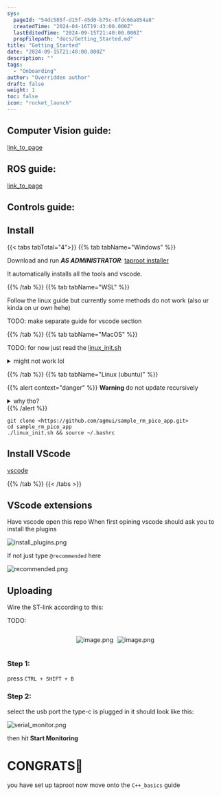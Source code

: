 ```yaml
---
sys:
  pageId: "54dc585f-d15f-45d0-b75c-8fdc66a854a8"
  createdTime: "2024-04-16T19:43:00.000Z"
  lastEditedTime: "2024-09-15T21:40:00.000Z"
  propFilepath: "docs/Getting_Started.md"
title: "Getting_Started"
date: "2024-09-15T21:40:00.000Z"
description: ""
tags:
  - "Onboarding"
author: "Overridden author"
draft: false
weight: 1
toc: false
icon: "rocket_launch"
---
```


## Computer Vision guide:

[link_to_page](86d45bc0-388b-4d26-8848-44f255f73d0e)

## ROS guide:

[link_to_page](3c76c1de-ec8f-46d6-8b0a-294005edc2d5)

## Controls guide:

## Install

{{< tabs tabTotal="4">}}
{{% tab tabName="Windows" %}}

Download and run _**AS ADMINISTRATOR**_: [taproot installer](https://github.com/Thornbots/TeachingFreshies/releases/tag/1.0)

It automatically installs all the tools and vscode.

{{% /tab %}}
{{% tab tabName="WSL" %}}

Follow the linux guide but currently some methods do not work (also ur kinda on ur own hehe)

TODO: make separate guide for vscode section

{{% /tab %}}
{{% tab tabName="MacOS" %}}

TODO: for now just read the [linux_init.sh](https://github.com/agmui/sample_rm_pico_app/blob/main/linux_init.sh)

<details>
<summary>might not work lol</summary>

`brew install libusb pkg-config`

Next install: [vscode](https://code.visualstudio.com/Download)

</details>

{{% /tab %}}
{{% tab tabName="Linux (ubuntu)" %}}

{{% alert context="danger" %}}
**Warning** do not update recursively
<details>
<summary>why tho?</summary>
There are some submodules that may go on for a while (like tinyusb) and I highly
recommend you don't need to get them.
If you want to see what submodules I update just look in `linux_init.sh`
</details>
{{% /alert %}}

```shell
git clone <https://github.com/agmui/sample_rm_pico_app.git>
cd sample_rm_pico_app
./linux_init.sh && source ~/.bashrc
```

## Install VScode

[vscode](https://code.visualstudio.com/Download)

{{% /tab %}}
{{< /tabs >}}

## VScode extensions

Have vscode open this repo
When first opining vscode should ask you to install the plugins

![install_plugins.png](https://prod-files-secure.s3.us-west-2.amazonaws.com/d518164a-d88e-44d1-a4ee-3adb3bd8bce0/89bd30f0-1825-4e77-867b-0a41ce370880/install_plugins.png?X-Amz-Algorithm=AWS4-HMAC-SHA256&X-Amz-Content-Sha256=UNSIGNED-PAYLOAD&X-Amz-Credential=ASIAZI2LB466X4NDJZIK%2F20250217%2Fus-west-2%2Fs3%2Faws4_request&X-Amz-Date=20250217T110514Z&X-Amz-Expires=3600&X-Amz-Security-Token=IQoJb3JpZ2luX2VjEEkaCXVzLXdlc3QtMiJHMEUCIQC1%2BOgHsWil1h5EcC8msPjvjwmUHbH%2FyRFcSR4D9DZ%2BzQIgZxSaZMvk96Hky6jSsMwr0yQBrImOMuGWA6ClsfrAQs0q%2FwMIchAAGgw2Mzc0MjMxODM4MDUiDCgbSX93xtHLhYvrfyrcA5y4MeefqBLOzT3RgvaVVfjMtEZYFOUtc7iSYYJ9GADJvguOQe7bg2gOa6zGMxfXC39qDEHA9T92jGcylI6dMC4viSVcurSg5rR%2FbHSmIW%2BxbsSWef0yO8KNGUd1s%2F%2BVCALmYPD7pmHsfVV%2BWrfG0iG5UhQvB33IU52wk0m%2F81Pz9R87CQdkwtthS51cn0Jc0vKPa5zQnc7YSOC%2FtNhN6tNh1Bvyvui9k6lt7asVnzNvLziU42IdCp5DAT7FRPWiXUhtuxbiymPAyYvCYpCA%2FVfecP8uR0oCiza%2BdVUjrLBJ%2FEF08RLvFeNgBas9r8iufXHVrE%2BpWCo7MGMgIlHIquDPbkCs%2B5Oemt6lp5iBa0QTWQCJHmE3Omv5R8tND4%2BpZ93nkCUlhFg9IYV8%2FqUSbrThUVHzuQbkUtKlY7eN%2BfO37Uem2KY0Cq296%2Bc2aKIGYV5R%2BUmMpbz3DzluMHIniQTLiY6l5YrsS5BgeHHrGx2plEgpBHsANDe%2BzIact4Kbv%2BwMdVLPA3qjbsVNeMNxMe2t%2BEL62lz3uIyuOyAtiu%2FBU7sGN68aFb2t%2FTrHwz4zN2G6pWzZ4vBhmNGlKRzIHXeGu798y9MILaPwyafRHTxGHz3%2BlR2SvTWokPdiMOLpy70GOqUBNo3bBgS0SBXSjpkCOsVHJyQ%2FIfIf1d3IPKwoykcJaPxMhOQaY7yjSkSCOy%2BKFsriFRlNwk8VjCKhhr0ACk7VEn6lh0kjOwi6gsQZWmwfMe2N0AA3v4vhNZ9%2BymAIjd1RfJnHSQwczkFmQRDwGyn4KHeKfAu94cKYluksC8bx4eXkRxErIejGdJU89H2gvnUQ15uq%2FMI9PbxKjbc4XFk9nGTa5FsZ&X-Amz-Signature=34350a4baab69ede76289d108c5dab76506cbf5b035640f7be50c09963338c36&X-Amz-SignedHeaders=host&x-id=GetObject)

If not just type `@recommended` here  

![recommended.png](https://prod-files-secure.s3.us-west-2.amazonaws.com/d518164a-d88e-44d1-a4ee-3adb3bd8bce0/61e661e9-5d85-4dfc-be0d-8d2097a5e793/recommended.png?X-Amz-Algorithm=AWS4-HMAC-SHA256&X-Amz-Content-Sha256=UNSIGNED-PAYLOAD&X-Amz-Credential=ASIAZI2LB466X4NDJZIK%2F20250217%2Fus-west-2%2Fs3%2Faws4_request&X-Amz-Date=20250217T110514Z&X-Amz-Expires=3600&X-Amz-Security-Token=IQoJb3JpZ2luX2VjEEkaCXVzLXdlc3QtMiJHMEUCIQC1%2BOgHsWil1h5EcC8msPjvjwmUHbH%2FyRFcSR4D9DZ%2BzQIgZxSaZMvk96Hky6jSsMwr0yQBrImOMuGWA6ClsfrAQs0q%2FwMIchAAGgw2Mzc0MjMxODM4MDUiDCgbSX93xtHLhYvrfyrcA5y4MeefqBLOzT3RgvaVVfjMtEZYFOUtc7iSYYJ9GADJvguOQe7bg2gOa6zGMxfXC39qDEHA9T92jGcylI6dMC4viSVcurSg5rR%2FbHSmIW%2BxbsSWef0yO8KNGUd1s%2F%2BVCALmYPD7pmHsfVV%2BWrfG0iG5UhQvB33IU52wk0m%2F81Pz9R87CQdkwtthS51cn0Jc0vKPa5zQnc7YSOC%2FtNhN6tNh1Bvyvui9k6lt7asVnzNvLziU42IdCp5DAT7FRPWiXUhtuxbiymPAyYvCYpCA%2FVfecP8uR0oCiza%2BdVUjrLBJ%2FEF08RLvFeNgBas9r8iufXHVrE%2BpWCo7MGMgIlHIquDPbkCs%2B5Oemt6lp5iBa0QTWQCJHmE3Omv5R8tND4%2BpZ93nkCUlhFg9IYV8%2FqUSbrThUVHzuQbkUtKlY7eN%2BfO37Uem2KY0Cq296%2Bc2aKIGYV5R%2BUmMpbz3DzluMHIniQTLiY6l5YrsS5BgeHHrGx2plEgpBHsANDe%2BzIact4Kbv%2BwMdVLPA3qjbsVNeMNxMe2t%2BEL62lz3uIyuOyAtiu%2FBU7sGN68aFb2t%2FTrHwz4zN2G6pWzZ4vBhmNGlKRzIHXeGu798y9MILaPwyafRHTxGHz3%2BlR2SvTWokPdiMOLpy70GOqUBNo3bBgS0SBXSjpkCOsVHJyQ%2FIfIf1d3IPKwoykcJaPxMhOQaY7yjSkSCOy%2BKFsriFRlNwk8VjCKhhr0ACk7VEn6lh0kjOwi6gsQZWmwfMe2N0AA3v4vhNZ9%2BymAIjd1RfJnHSQwczkFmQRDwGyn4KHeKfAu94cKYluksC8bx4eXkRxErIejGdJU89H2gvnUQ15uq%2FMI9PbxKjbc4XFk9nGTa5FsZ&X-Amz-Signature=83951f80edbeb9e4cb5831f9fd09280163e6d51bcb66b2a372028b528cad0f62&X-Amz-SignedHeaders=host&x-id=GetObject)

## Uploading

Wire the ST-link according to this:

TODO:

<div style="display: flex;flex-direction: row; column-gap:10px; max-width: 630px;justify-content: center;">
<div>

![image.png](https://prod-files-secure.s3.us-west-2.amazonaws.com/d518164a-d88e-44d1-a4ee-3adb3bd8bce0/210ecb78-1116-4d7b-b9b7-2292f66fa2c2/image.png?X-Amz-Algorithm=AWS4-HMAC-SHA256&X-Amz-Content-Sha256=UNSIGNED-PAYLOAD&X-Amz-Credential=ASIAZI2LB466THJP3OQX%2F20250217%2Fus-west-2%2Fs3%2Faws4_request&X-Amz-Date=20250217T110516Z&X-Amz-Expires=3600&X-Amz-Security-Token=IQoJb3JpZ2luX2VjEEkaCXVzLXdlc3QtMiJIMEYCIQDBg%2BAIdoR1XSxbTfAm0rKX8zAJUp%2BPJniZ0bMrHQrjEwIhANUGXkSRtIPXj7DC22zLXc4Rc20lcseuElyvycTWbwjnKv8DCHIQABoMNjM3NDIzMTgzODA1Igw7OQGpACtpX7FZRtQq3ANx%2FY1544ediNRVunXNjK2rpXWBIQC4XBQ7a%2FPpHriAzHoFImEsDYh00gv8jOVPsDljIlLVDi9EdigfYpBr1KtCl2USw772q39yJdEU%2FdQKvmvOwfM0HL86T60IHflykjRj3nxUXfqnV7Rw7VU8n%2F78kemvlgmuMHPw9EVLlSiyd7ieZr2p%2BM%2BEm482%2BRM1U0YZ0SF08BHEKsB%2FtZ6Lkfjb8XMbuJYcSaeCBOulpN1nqB8tKMyGvfSti4CWnDnQlXMMW3qHKpCbu4o4mz7uCV9cuTq97mGFnI8FAvOD89P7LCYZLFOyTE0IWWzW6yzQJx799wu1okj22IlakY8wNPDvod%2FmKR2uIn76KVWiIrrFFDerlIASg7S%2FJfzxQ894AJR0MCiUQJrjhAQnXMUV6rGB6ZXbNT92TODRwttZCxz4Yq0iXsYe9q1T3fMVsz8%2BfDmLVEjn8jVZKNwvGIlxnTnQqWzlLuWpgFhpcQGcE9QbvMhIMKCTY85zedEh96EDAFD3g3KcZCs6g8R0r1HPQpYjaqt5Duas1YcFeAerQ5QJzljVaQyTY0JNCS%2BnIh2QSSU5dr1D%2FpKL5m7pKk4AhvpIK2aT%2BcsdIL%2BTRgO1cUekv2%2B0XvJ5RGDkZ1%2FGVTDG6su9BjqkAZwlTmSdUNwunqnLi69gpFi%2FjWKfWQtqeWqz3EYrq2yqfsa7Q%2F%2FJdeIan7RusGIfAo%2BBuLrDG1E%2Fv3rwpQyaypxSitNXx%2BFY6ej0jnWU15fcMOKBUP4axiFKhlW%2FwGlgbiTToN3%2F7BMs1yrrSAduk09bEqJypzWA%2B7Mj58ErO14B9QxyV%2Fhy9CgRHO5ahns99PRG%2B5QOGQX22uWXFmwCH5X3RhNE&X-Amz-Signature=8c9d47771dc8f6b87371c0cceadfe7ca2b3c421b8ec696468b0b52841ef521c0&X-Amz-SignedHeaders=host&x-id=GetObject)

</div>
<div>

![image.png](https://prod-files-secure.s3.us-west-2.amazonaws.com/d518164a-d88e-44d1-a4ee-3adb3bd8bce0/33a0fd0f-8ca6-4a86-8e09-26e95ded1fff/image.png?X-Amz-Algorithm=AWS4-HMAC-SHA256&X-Amz-Content-Sha256=UNSIGNED-PAYLOAD&X-Amz-Credential=ASIAZI2LB4663FREQQ3H%2F20250217%2Fus-west-2%2Fs3%2Faws4_request&X-Amz-Date=20250217T110517Z&X-Amz-Expires=3600&X-Amz-Security-Token=IQoJb3JpZ2luX2VjEEkaCXVzLXdlc3QtMiJIMEYCIQClDUj7Rrtk%2FAHWxd6SFOO4UQ6Qxq2rBxKy9s8z3VWrkwIhAOVC%2B13lnov6jT%2BMRbyHrsBnHx4x%2BC2yiBoBcZLwgUJ%2BKv8DCHIQABoMNjM3NDIzMTgzODA1IgzOjEZmOOfb64es0rsq3AN9L7ei1QzlO1MLxq4rQw1LP4hJBR7BHilxEn5Rbc0rg%2FTyv3PlZAUqA2mmMSklAkXW8b1Fei8gFJW70WXR9%2FwIxz00LU3ITJTKp3OSECWQQowmQXwRkAJ2oYfOIOR43AxM1F0MI%2BMo2cFK6UmhT%2BHU%2BrZy4u1EMVNcJGLCXx8K%2FF3Fx5hbOZM%2BnU1JoQV8hpYXJROn6pPmcgvSuDGM79cvToY5kRyzPuF%2BgSn2otJv80mPVBPx64ILglENbW90y%2BMc8prouVyKC%2BtCMd2xrTMZ5W4Y1JIptED5VcP8SXIzuflHwZVnfYxtOzO08GlYNUcuqTkurM5VI3ltwNZoJRNl8kyVH4sFLbAEAXinGjvIeSZY7UhuHPEI9IYQhb8vQUDalvuh0W3u0mwujDr%2FaTx4f%2BPTwyXwRQYlCkbS3ocyGGFUW4ZjESRvdSJvUITcX6vVlX8ENpliMVaea2YxJHMzhmh0yYSTioEXmq2fnFky%2BaqR6rioQK6XCPluovd2cKkKPK05lGgFKPNaX0E6EuCoqbpRoTcFErQkeE8uxZt5gesAFkEHLSY%2BYBYACJ2y66lY0Bod82hH8b408LvQxBWgDcTvTh8PwhLwuTCUUGRNy%2BiKcwcwngEz9uG7fTCz6su9BjqkAQSXLf9C6ick%2B9Ecl98LzBGmvBkau4U%2FcOhzPbclIzzfIZlipyAfHZ6lOIHfcrGtfvmm8WX730nVQLjc%2BGX%2F4dLCO7HoqJxPKXNqfDzA3VQZTB6kWiUvbvPkcyDvMhJ7L5IN94AzYio0LZ0vwIlQ64jq4UI8Og07vBFDtrk%2FZN9WIrXuQp5vn6oYwttMwkzm6e5WpEswMOIuA7XTS60ir7WQm8Mt&X-Amz-Signature=b9b009ee03540bb2787d715b4affc968fed7afafc49c0aa95c69d91d4f3d730f&X-Amz-SignedHeaders=host&x-id=GetObject)

</div>
</div>

### Step 1:

press `CTRL + SHIFT + B`

### Step 2:

select the usb port the type-c is plugged in it should look like this:

![serial_monitor.png](https://prod-files-secure.s3.us-west-2.amazonaws.com/d518164a-d88e-44d1-a4ee-3adb3bd8bce0/f03f4774-05d4-4393-b6a0-d5efb6d315ab/serial_monitor.png?X-Amz-Algorithm=AWS4-HMAC-SHA256&X-Amz-Content-Sha256=UNSIGNED-PAYLOAD&X-Amz-Credential=ASIAZI2LB466X4NDJZIK%2F20250217%2Fus-west-2%2Fs3%2Faws4_request&X-Amz-Date=20250217T110514Z&X-Amz-Expires=3600&X-Amz-Security-Token=IQoJb3JpZ2luX2VjEEkaCXVzLXdlc3QtMiJHMEUCIQC1%2BOgHsWil1h5EcC8msPjvjwmUHbH%2FyRFcSR4D9DZ%2BzQIgZxSaZMvk96Hky6jSsMwr0yQBrImOMuGWA6ClsfrAQs0q%2FwMIchAAGgw2Mzc0MjMxODM4MDUiDCgbSX93xtHLhYvrfyrcA5y4MeefqBLOzT3RgvaVVfjMtEZYFOUtc7iSYYJ9GADJvguOQe7bg2gOa6zGMxfXC39qDEHA9T92jGcylI6dMC4viSVcurSg5rR%2FbHSmIW%2BxbsSWef0yO8KNGUd1s%2F%2BVCALmYPD7pmHsfVV%2BWrfG0iG5UhQvB33IU52wk0m%2F81Pz9R87CQdkwtthS51cn0Jc0vKPa5zQnc7YSOC%2FtNhN6tNh1Bvyvui9k6lt7asVnzNvLziU42IdCp5DAT7FRPWiXUhtuxbiymPAyYvCYpCA%2FVfecP8uR0oCiza%2BdVUjrLBJ%2FEF08RLvFeNgBas9r8iufXHVrE%2BpWCo7MGMgIlHIquDPbkCs%2B5Oemt6lp5iBa0QTWQCJHmE3Omv5R8tND4%2BpZ93nkCUlhFg9IYV8%2FqUSbrThUVHzuQbkUtKlY7eN%2BfO37Uem2KY0Cq296%2Bc2aKIGYV5R%2BUmMpbz3DzluMHIniQTLiY6l5YrsS5BgeHHrGx2plEgpBHsANDe%2BzIact4Kbv%2BwMdVLPA3qjbsVNeMNxMe2t%2BEL62lz3uIyuOyAtiu%2FBU7sGN68aFb2t%2FTrHwz4zN2G6pWzZ4vBhmNGlKRzIHXeGu798y9MILaPwyafRHTxGHz3%2BlR2SvTWokPdiMOLpy70GOqUBNo3bBgS0SBXSjpkCOsVHJyQ%2FIfIf1d3IPKwoykcJaPxMhOQaY7yjSkSCOy%2BKFsriFRlNwk8VjCKhhr0ACk7VEn6lh0kjOwi6gsQZWmwfMe2N0AA3v4vhNZ9%2BymAIjd1RfJnHSQwczkFmQRDwGyn4KHeKfAu94cKYluksC8bx4eXkRxErIejGdJU89H2gvnUQ15uq%2FMI9PbxKjbc4XFk9nGTa5FsZ&X-Amz-Signature=ab67c1a35c8118986e19f47e34f26f7de58073695f5e3ab3c6a3ee39b89944aa&X-Amz-SignedHeaders=host&x-id=GetObject)

then hit **Start Monitoring**

# CONGRATS🎉

you have set up taproot now move onto the `C++_basics` guide
